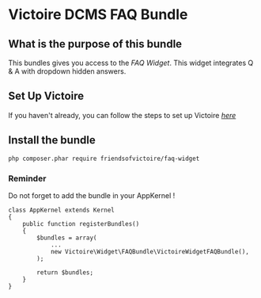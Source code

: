 Victoire DCMS FAQ Bundle
============

## What is the purpose of this bundle

This bundles gives you access to the *FAQ Widget*.
This widget integrates Q & A with dropdown hidden answers.

## Set Up Victoire

If you haven't already, you can follow the steps to set up Victoire *[here](https://github.com/Victoire/victoire/blob/master/setup.md)*

## Install the bundle

    php composer.phar require friendsofvictoire/faq-widget

### Reminder

Do not forget to add the bundle in your AppKernel !

    class AppKernel extends Kernel
    {
        public function registerBundles()
        {
            $bundles = array(
                ...
                new Victoire\Widget\FAQBundle\VictoireWidgetFAQBundle(),
            );

            return $bundles;
        }
    }
